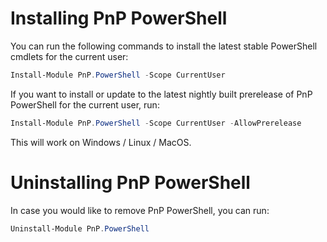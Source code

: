 # Installing PnP PowerShell

You can run the following commands to install the latest stable PowerShell cmdlets for the current user:

```powershell
Install-Module PnP.PowerShell -Scope CurrentUser
```

If you want to install or update to the latest nightly built prerelease of PnP PowerShell for the current user, run:

```powershell
Install-Module PnP.PowerShell -Scope CurrentUser -AllowPrerelease
```

This will work on Windows / Linux / MacOS.

# Uninstalling PnP PowerShell

In case you would like to remove PnP PowerShell, you can run:

```powershell
Uninstall-Module PnP.PowerShell
```
